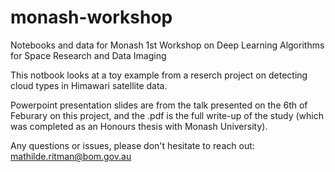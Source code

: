 # monash-workshop
Notebooks and data for Monash 1st Workshop on Deep Learning Algorithms for Space Research and Data Imaging

This notbook looks at a toy example from a reserch project on detecting cloud types in Himawari satellite data.

Powerpoint presentation slides are from the talk presented on the 6th of Feburary on this project, and the .pdf is the full write-up of the study (which was completed as an Honours thesis with Monash University).

Any questions or issues, please don't hesitate to reach out: mathilde.ritman@bom.gov.au

